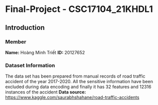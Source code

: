 # Final-Project - CSC17104_21KHDL1

## Introduction
### Member
**Name:** Hoàng Minh Triết
**ID:** 20127652

### Dataset Information
The data set has been prepared from manual records of road traffic accident of the year 2017-2020. All the sensitive information have been excluded during data encoding and finally it has 32 features and 12316 instances of the accident
**Data source:** https://www.kaggle.com/saurabhshahane/road-traffic-accidents



